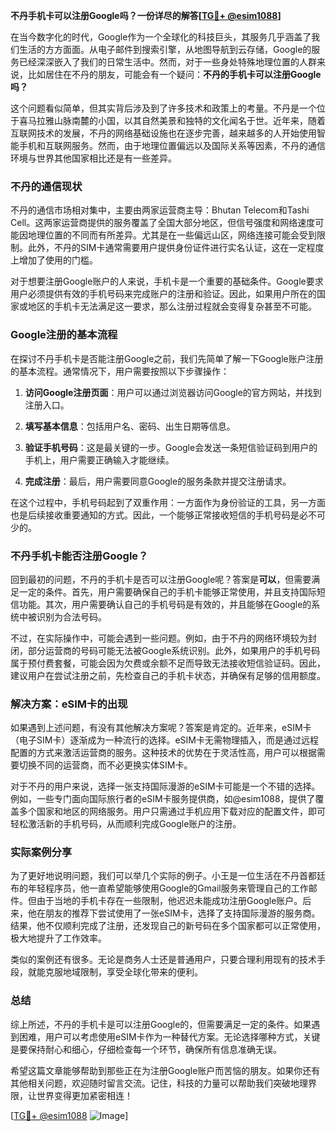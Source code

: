 **不丹手机卡可以注册Google吗？一份详尽的解答[[TG💪+ @esim1088](https://t.me/s/esim1088)]**

在当今数字化的时代，Google作为一个全球化的科技巨头，其服务几乎涵盖了我们生活的方方面面。从电子邮件到搜索引擎，从地图导航到云存储，Google的服务已经深深嵌入了我们的日常生活中。然而，对于一些身处特殊地理位置的人群来说，比如居住在不丹的朋友，可能会有一个疑问：**不丹的手机卡可以注册Google吗？**

这个问题看似简单，但其实背后涉及到了许多技术和政策上的考量。不丹是一个位于喜马拉雅山脉南麓的小国，以其自然美景和独特的文化闻名于世。近年来，随着互联网技术的发展，不丹的网络基础设施也在逐步完善，越来越多的人开始使用智能手机和互联网服务。然而，由于地理位置偏远以及国际关系等因素，不丹的通信环境与世界其他国家相比还是有一些差异。

### 不丹的通信现状

不丹的通信市场相对集中，主要由两家运营商主导：Bhutan Telecom和Tashi Cell。这两家运营商提供的服务覆盖了全国大部分地区，但信号强度和网络速度可能因地理位置的不同而有所差异。尤其是在一些偏远山区，网络连接可能会受到限制。此外，不丹的SIM卡通常需要用户提供身份证件进行实名认证，这在一定程度上增加了使用的门槛。

对于想要注册Google账户的人来说，手机卡是一个重要的基础条件。Google要求用户必须提供有效的手机号码来完成账户的注册和验证。因此，如果用户所在的国家或地区的手机卡无法满足这一要求，那么注册过程就会变得复杂甚至不可能。

### Google注册的基本流程

在探讨不丹手机卡是否能注册Google之前，我们先简单了解一下Google账户注册的基本流程。通常情况下，用户需要按照以下步骤操作：

1. **访问Google注册页面**：用户可以通过浏览器访问Google的官方网站，并找到注册入口。
   
2. **填写基本信息**：包括用户名、密码、出生日期等信息。

3. **验证手机号码**：这是最关键的一步。Google会发送一条短信验证码到用户的手机上，用户需要正确输入才能继续。

4. **完成注册**：最后，用户需要同意Google的服务条款并提交注册请求。

在这个过程中，手机号码起到了双重作用：一方面作为身份验证的工具，另一方面也是后续接收重要通知的方式。因此，一个能够正常接收短信的手机号码是必不可少的。

### 不丹手机卡能否注册Google？

回到最初的问题，不丹的手机卡是否可以注册Google呢？答案是**可以**，但需要满足一定的条件。首先，用户需要确保自己的手机卡能够正常使用，并且支持国际短信功能。其次，用户需要确认自己的手机号码是有效的，并且能够在Google的系统中被识别为合法号码。

不过，在实际操作中，可能会遇到一些问题。例如，由于不丹的网络环境较为封闭，部分运营商的号码可能无法被Google系统识别。此外，如果用户的手机号码属于预付费套餐，可能会因为欠费或余额不足而导致无法接收短信验证码。因此，建议用户在尝试注册之前，先检查自己的手机卡状态，并确保有足够的信用额度。

### 解决方案：eSIM卡的出现

如果遇到上述问题，有没有其他解决方案呢？答案是肯定的。近年来，eSIM卡（电子SIM卡）逐渐成为一种流行的选择。eSIM卡无需物理插入，而是通过远程配置的方式来激活运营商的服务。这种技术的优势在于灵活性高，用户可以根据需要切换不同的运营商，而不必更换实体SIM卡。

对于不丹的用户来说，选择一张支持国际漫游的eSIM卡可能是一个不错的选择。例如，一些专门面向国际旅行者的eSIM卡服务提供商，如@esim1088，提供了覆盖多个国家和地区的网络服务。用户只需通过手机应用下载对应的配置文件，即可轻松激活新的手机号码，从而顺利完成Google账户的注册。

### 实际案例分享

为了更好地说明问题，我们可以举几个实际的例子。小王是一位生活在不丹首都廷布的年轻程序员，他一直希望能够使用Google的Gmail服务来管理自己的工作邮件。但由于当地的手机卡存在一些限制，他迟迟未能成功注册Google账户。后来，他在朋友的推荐下尝试使用了一张eSIM卡，选择了支持国际漫游的服务商。结果，他不仅顺利完成了注册，还发现自己的新号码在多个国家都可以正常使用，极大地提升了工作效率。

类似的案例还有很多。无论是商务人士还是普通用户，只要合理利用现有的技术手段，就能克服地域限制，享受全球化带来的便利。

### 总结

综上所述，不丹的手机卡是可以注册Google的，但需要满足一定的条件。如果遇到困难，用户可以考虑使用eSIM卡作为一种替代方案。无论选择哪种方式，关键是要保持耐心和细心，仔细检查每一个环节，确保所有信息准确无误。

希望这篇文章能够帮助到那些正在为注册Google账户而苦恼的朋友。如果你还有其他相关问题，欢迎随时留言交流。记住，科技的力量可以帮助我们突破地理界限，让世界变得更加紧密相连！

[[TG💪+ @esim1088](https://t.me/s/esim1088) ![Image](https://i.postimg.cc/4NQfJmqS/Snipaste-2025-05-13-00-14-12.png)]